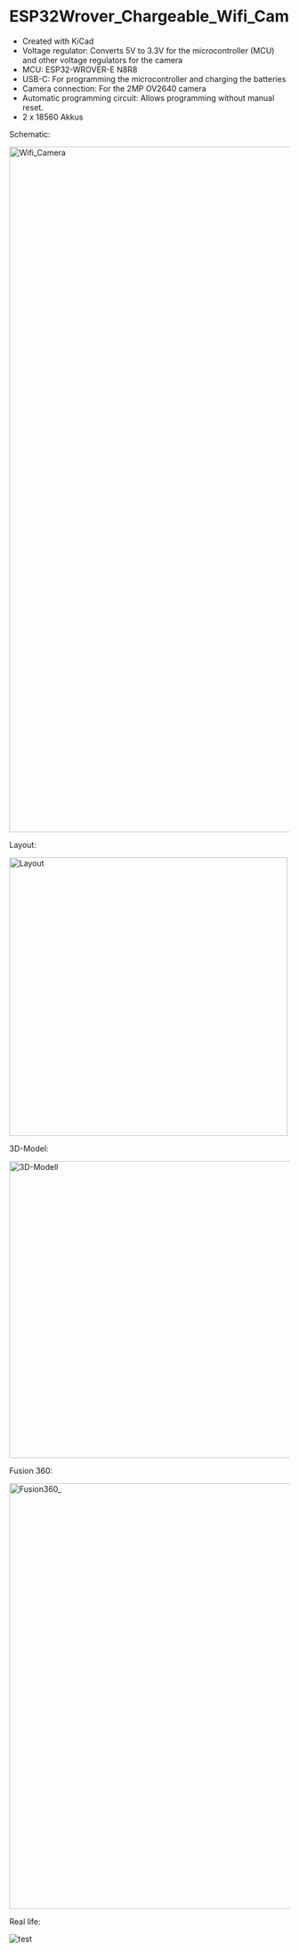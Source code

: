 # ESP32Wrover_Chargeable_Wifi_Cam
- Created with KiCad
- Voltage regulator: Converts 5V to 3.3V for the microcontroller (MCU) and other voltage regulators for the camera
- MCU: ESP32-WROVER-E N8R8
- USB-C: For programming the microcontroller and charging the batteries 
- Camera connection: For the 2MP OV2640 camera
- Automatic programming circuit: Allows programming without manual reset.
-  2 x 18560 Akkus

Schematic:

<img width="1230" alt="Wifi_Camera" src="https://github.com/user-attachments/assets/864f12a3-f12e-4d35-8bdd-8d039d78a3b8">

Layout:

<img width="500" alt="Layout" src="https://github.com/user-attachments/assets/57a793ef-6c8e-4d11-8f45-f883269a9c79">

3D-Model:

<img width="533" alt="3D-Modell" src="https://github.com/user-attachments/assets/ca92c51b-bc89-4b7b-8ad6-16673ecaaddb">

Fusion 360:

<img width="764" alt="Fusion360_" src="https://github.com/user-attachments/assets/52326151-019a-4011-a9a5-53a2017076ad">

Real life:

![test](https://github.com/user-attachments/assets/8abe7786-bceb-46af-83d1-4189572992fe)


